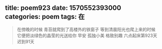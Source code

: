 title: poem923
date: 1570552393000
categories: poem
tags: 在
---
> 在傍晚的时候
青苔就爬到了高楼外的铁窗子
等到清晨阳光也爬上来的时候
它便把淡绿色的晶莹的光送给你
早安
孤独小美
格致别趣
六点起床第923天 迟到91天